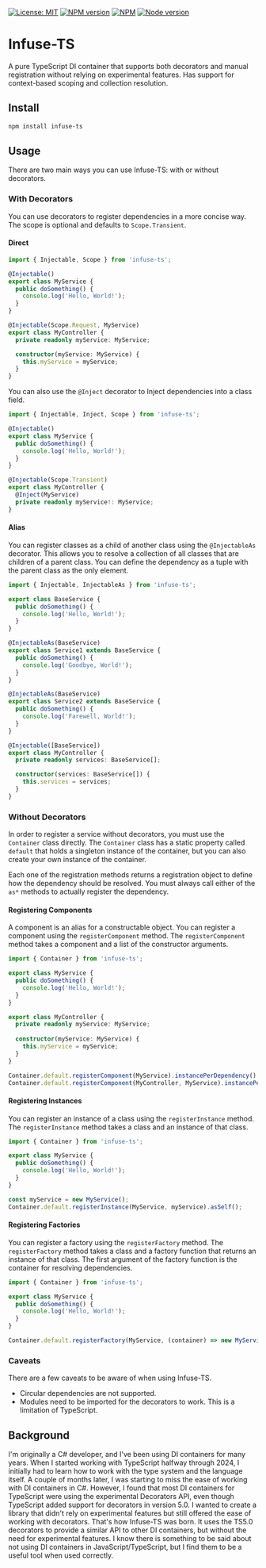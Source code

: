 [![License: MIT](https://img.shields.io/npm/l/infuse-ts.svg)](https://github.com/D-Kay6/Infuse-TS/blob/master/LICENSE)
[![NPM version](https://img.shields.io/npm/v/infuse-ts.svg)](https://www.npmjs.com/package/infuse-ts)
[![NPM](https://img.shields.io/npm/dm/infuse-ts.svg)](https://www.npmjs.com/package/infuse-ts)
[![Node version](https://img.shields.io/node/v/infuse-ts.svg)](https://img.shields.io/node/v/infuse-ts.svg)

# Infuse-TS
A pure TypeScript DI container that supports both decorators and manual registration without relying on experimental features.
Has support for context-based scoping and collection resolution.

## Install
```sh
npm install infuse-ts
```

## Usage
There are two main ways you can use Infuse-TS: with or without decorators.

### With Decorators
You can use decorators to register dependencies in a more concise way.
The scope is optional and defaults to `Scope.Transient`.

#### Direct

```typescript
import { Injectable, Scope } from 'infuse-ts';

@Injectable()
export class MyService {
  public doSomething() {
    console.log('Hello, World!');
  }
}

@Injectable(Scope.Request, MyService)
export class MyController {
  private readonly myService: MyService;

  constructor(myService: MyService) {
    this.myService = myService;
  }
}
```

You can also use the `@Inject` decorator to Inject dependencies into a class field.

```typescript
import { Injectable, Inject, Scope } from 'infuse-ts';

@Injectable()
export class MyService {
  public doSomething() {
    console.log('Hello, World!');
  }
}

@Injectable(Scope.Transient)
export class MyController {
  @Inject(MyService)
  private readonly myService!: MyService;
}
```

#### Alias
You can register classes as a child of another class using the `@InjectableAs` decorator.
This allows you to resolve a collection of all classes that are children of a parent class.
You can define the dependency as a tuple with the parent class as the only element.

```typescript
import { Injectable, InjectableAs } from 'infuse-ts';

export class BaseService {
  public doSomething() {
    console.log('Hello, World!');
  }
}

@InjectableAs(BaseService)
export class Service1 extends BaseService {
  public doSomething() {
    console.log('Goodbye, World!');
  }
}

@InjectableAs(BaseService)
export class Service2 extends BaseService {
  public doSomething() {
    console.log('Farewell, World!');
  }
}

@Injectable([BaseService])
export class MyController {
  private readonly services: BaseService[];

  constructor(services: BaseService[]) {
    this.services = services;
  }
}
```

### Without Decorators
In order to register a service without decorators, you must use the `Container` class directly.
The `Container` class has a static property called `default` that holds a singleton instance of the container, but you can also create your own instance of the container.

Each one of the registration methods returns a registration object to define how the dependency should be resolved.
You must always call either of the `as*` methods to actually register the dependency.

#### Registering Components
A component is an alias for a constructable object. You can register a component using the `registerComponent` method.
The `registerComponent` method takes a component and a list of the constructor arguments.

```typescript
import { Container } from 'infuse-ts';

export class MyService {
  public doSomething() {
    console.log('Hello, World!');
  }
}

export class MyController {
  private readonly myService: MyService;
  
  constructor(myService: MyService) {
    this.myService = myService;
  }
}

Container.default.registerComponent(MyService).instancePerDependency().asSelf();
Container.default.registerComponent(MyController, MyService).instancePerRequest().asSelf();
```

#### Registering Instances
You can register an instance of a class using the `registerInstance` method.
The `registerInstance` method takes a class and an instance of that class.

```typescript
import { Container } from 'infuse-ts';

export class MyService {
  public doSomething() {
    console.log('Hello, World!');
  }
}

const myService = new MyService();
Container.default.registerInstance(MyService, myService).asSelf();
```

#### Registering Factories
You can register a factory using the `registerFactory` method.
The `registerFactory` method takes a class and a factory function that returns an instance of that class.
The first argument of the factory function is the container for resolving dependencies.

```typescript
import { Container } from 'infuse-ts';

export class MyService {
  public doSomething() {
    console.log('Hello, World!');
  }
}

Container.default.registerFactory(MyService, (container) => new MyService()).instancePerDependency().asSelf();
```

### Caveats
There are a few caveats to be aware of when using Infuse-TS.
- Circular dependencies are not supported.
- Modules need to be imported for the decorators to work. This is a limitation of TypeScript.

## Background
I'm originally a C# developer, and I've been using DI containers for many years. When I started working with TypeScript halfway through 2024, I initially had to learn how to work with the type system and the language itself.
A couple of months later, I was starting to miss the ease of working with DI containers in C#. However, I found that most DI containers for TypeScript were using the experimental Decorators API, even though TypeScript added support for decorators in version 5.0.
I wanted to create a library that didn't rely on experimental features but still offered the ease of working with decorators.
That's how Infuse-TS was born. It uses the TS5.0 decorators to provide a similar API to other DI containers, but without the need for experimental features.
I know there is something to be said about not using DI containers in JavaScript/TypeScript, but I find them to be a useful tool when used correctly.
